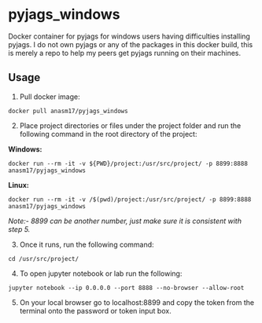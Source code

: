# pyjags_windows
Docker container for pyjags for windows users having difficulties installing pyjags. I do not own pyjags or any of the packages in this docker build, this is merely a repo to help my peers get pyjags running on their machines.

## Usage
1. Pull docker image: 
```
docker pull anasm17/pyjags_windows
```

2. Place project directories or files under the project folder and run the following command in the root directory of the project:

**Windows:**
```
docker run --rm -it -v ${PWD}/project:/usr/src/project/ -p 8899:8888 anasm17/pyjags_windows
```
**Linux:**
```
docker run --rm -it -v /$(pwd)/project:/usr/src/project/ -p 8899:8888 anasm17/pyjags_windows
```
*Note:- 8899 can be another number, just make sure it is consistent with step 5.*

3. Once it runs, run the following command:

```
cd /usr/src/project/
```

4. To open jupyter notebook or lab run the following:

```
jupyter notebook --ip 0.0.0.0 --port 8888 --no-browser --allow-root
```

5. On your local browser go to localhost:8899 and copy the token from the terminal onto the password or token input box.
